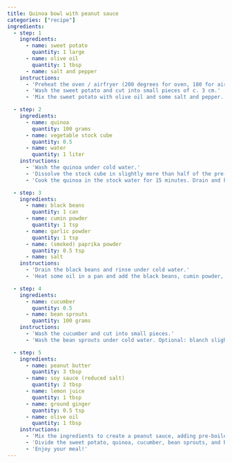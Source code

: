 ```yaml
---
title: Quinoa bowl with peanut sauce
categories: ["recipe"]
ingredients:
  - step: 1
    ingredients:
      - name: sweet potato
        quantity: 1 large
      - name: olive oil
        quantity: 1 tbsp
      - name: salt and pepper
    instructions:
      - 'Preheat the oven / airfryer (200 degrees for oven, 180 for airfryer).'
      - 'Wash the sweet potato and cut into small pieces of c. 3 cm.'
      - 'Mix the sweet potato with olive oil and some salt and pepper. Roast for 15-25 minutes.'

  - step: 2
    ingredients:
      - name: quinoa
        quantity: 100 grams
      - name: vegetable stock cube
        quantity: 0.5
      - name: water
        quantity: 1 liter
    instructions:
      - 'Wash the quinoa under cold water.'
      - 'Dissolve the stock cube in slightly more than half of the pre-boiled water.'
      - 'Cook the quinoa in the stock water for 15 minutes. Drain and keep aside.'

  - step: 3
    ingredients:
      - name: black beans
        quantity: 1 can
      - name: cumin powder
        quantity: 1 tsp
      - name: garlic powder
        quantity: 1 tsp
      - name: (smoked) paprika powder
        quantity: 0.5 tsp
      - name: salt
    instructions:
      - 'Drain the black beans and rinse under cold water.'
      - 'Heat some oil in a pan and add the black beans, cumin powder, garlic powder, paprika, and salt. Fry for c. 10 minutes.'

  - step: 4
    ingredients:
      - name: cucumber
        quantity: 0.5
      - name: bean sprouts
        quantity: 100 grams
    instructions:
      - 'Wash the cucumber and cut into small pieces.'
      - 'Wash the bean sprouts under cold water. Optional: blanch slightly if desired.'

  - step: 5
    ingredients:
      - name: peanut butter
        quantity: 3 tbsp
      - name: soy sauce (reduced salt)
        quantity: 2 tbsp
      - name: lemon juice
        quantity: 1 tbsp
      - name: ground ginger
        quantity: 0.5 tsp
      - name: olive oil
        quantity: 1 tbsp
    instructions:
      - 'Mix the ingredients to create a peanut sauce, adding pre-boiled water to make it more liquid if necessary.'
      - 'Divide the sweet potato, quinoa, cucumber, bean sprouts, and black beans over two plates. Serve with the peanut sauce.'
      - 'Enjoy your meal!'
---
```

